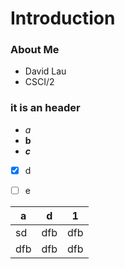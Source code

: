 # Introduction

### About Me

- David Lau
- CSCI/2

###  it is  an header

- _a_
- __b__
- __*c*__ 
- [x] d
- [ ] e


a | d | 1
---- | ------------ | ------
sd | dfb | dfb
dfb | dfb | dfb